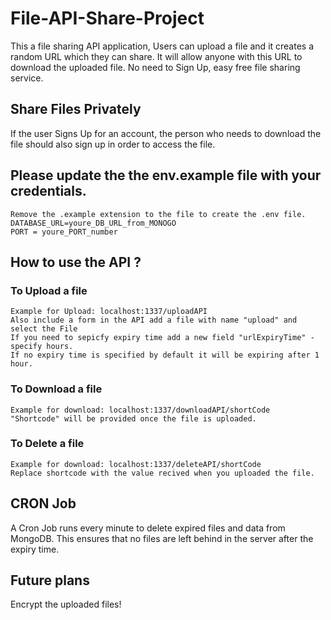 # File-API-Share-Project

This a file sharing API application, Users can upload a file and it creates a random URL which they can share. 
It will allow anyone with this URL to download the uploaded file. No need to Sign Up, easy free file sharing service. 

## Share Files Privately 
If the user Signs Up for an account, the person who needs to download the file should also sign up in order to access the file.

## Please update the the env.example file with your credentials.
	Remove the .example extension to the file to create the .env file.
	DATABASE_URL=youre_DB_URL_from_MONOGO
	PORT = youre_PORT_number
	
## How to use the API ?
###	To Upload a file
	Example for Upload: localhost:1337/uploadAPI
	Also include a form in the API add a file with name "upload" and select the File
	If you need to sepicfy expiry time add a new field "urlExpiryTime" - specify hours.
	If no expiry time is specified by default it will be expiring after 1 hour.
### To Download a file
	Example for download: localhost:1337/downloadAPI/shortCode
	"Shortcode" will be provided once the file is uploaded.
### To Delete a file
	Example for download: localhost:1337/deleteAPI/shortCode
	Replace shortcode with the value recived when you uploaded the file.
	
## CRON Job
A Cron Job runs every minute to delete expired files and data from MongoDB. This ensures that no files are left behind in the server after the expiry time.

## Future plans
Encrypt the uploaded files!
